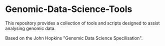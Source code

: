 # Genomic-Data-Science-Tools
This repository provides a collection of tools and scripts designed to assist analysing genomic data.

Based on the John Hopkins "Genomic Data Science Specilisation".
